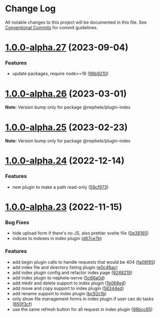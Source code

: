 # Change Log

All notable changes to this project will be documented in this file.
See [Conventional Commits](https://conventionalcommits.org) for commit guidelines.

# [1.0.0-alpha.27](https://github.com/sciactive/nephele/compare/v1.0.0-alpha.26...v1.0.0-alpha.27) (2023-09-04)


### Features

* update packages, require node>=18 ([96b9210](https://github.com/sciactive/nephele/commit/96b9210b2111afd969e9679bc9f6ff6d7d3dd5a2))





# [1.0.0-alpha.26](https://github.com/sciactive/nephele/compare/v1.0.0-alpha.25...v1.0.0-alpha.26) (2023-03-01)

**Note:** Version bump only for package @nephele/plugin-index





# [1.0.0-alpha.25](https://github.com/sciactive/nephele/compare/v1.0.0-alpha.24...v1.0.0-alpha.25) (2023-02-23)

**Note:** Version bump only for package @nephele/plugin-index





# [1.0.0-alpha.24](https://github.com/sciactive/nephele/compare/v1.0.0-alpha.23...v1.0.0-alpha.24) (2022-12-14)


### Features

* new plugin to make a path read-only ([59cf973](https://github.com/sciactive/nephele/commit/59cf973da2633b41f7aa0938965c3c71495d85b9))





# [1.0.0-alpha.23](https://github.com/sciactive/nephele/compare/v1.0.0-alpha.22...v1.0.0-alpha.23) (2022-11-15)


### Bug Fixes

* hide upload form if there's no JS, also prettier svelte file ([0e38165](https://github.com/sciactive/nephele/commit/0e3816561d16ebc79ba851df9c1511e04f49aea8))
* indices to indexes in index plugin ([d67ce7b](https://github.com/sciactive/nephele/commit/d67ce7bce8cc4cee8d4f7cd5d979abdcccdb140c))


### Features

* add begin plugin calls to handle requests that would be 404 ([fa06f85](https://github.com/sciactive/nephele/commit/fa06f852bce5cc01f387feb1023e8b72d143bb36))
* add index file and directory listing plugin ([e0c46ac](https://github.com/sciactive/nephele/commit/e0c46ac8d66cc242ff6b2d801e3fe4c967712f50))
* add index plugin config and refactor index page ([9248219](https://github.com/sciactive/nephele/commit/92482191780d92bbcf336c721564045daba7ee91))
* add index plugin to nephele-serve ([5c66a0d](https://github.com/sciactive/nephele/commit/5c66a0dddda51557e49a056a31412239ffb17bd6))
* add mkdir and delete support to index plugin ([1b068e4](https://github.com/sciactive/nephele/commit/1b068e422f1a1105fc5b4815196b7f131b797f8d))
* add move and copy support to index plugin ([58344ed](https://github.com/sciactive/nephele/commit/58344ed2786293f87dac8e1f79f90eddf181c1f6))
* add rename support to index plugin ([bc92c1b](https://github.com/sciactive/nephele/commit/bc92c1b777b973bfbbbddd0d886d496848a7c3e9))
* only show file management forms in index plugin if user can do tasks ([650f3cf](https://github.com/sciactive/nephele/commit/650f3cf20b638db8bed95463425c879f99d3f56d))
* use the same refresh button for all request in index plugin ([98bcc65](https://github.com/sciactive/nephele/commit/98bcc65cc4d0c2838865cae5d79a2156bc0c1602))
